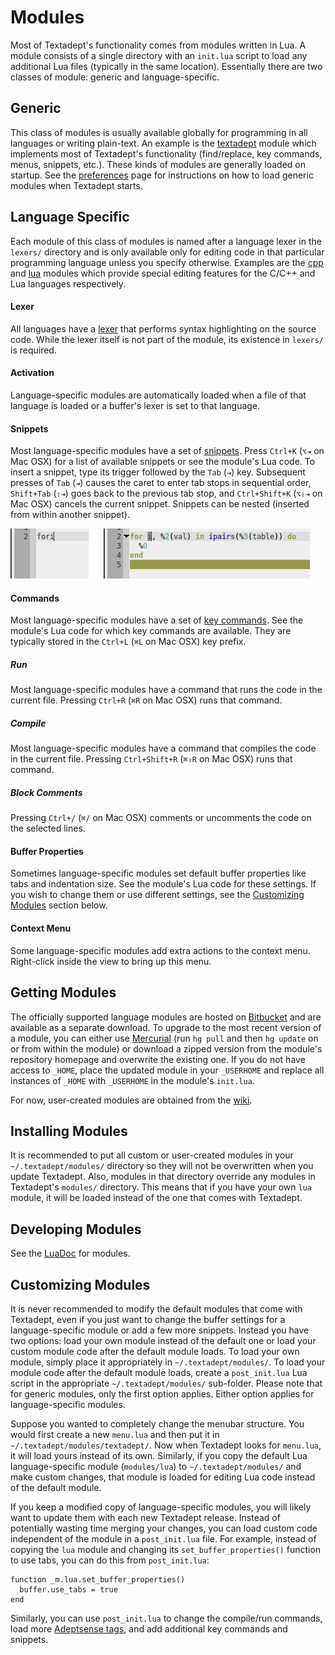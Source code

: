 # Modules

Most of Textadept's functionality comes from modules written in Lua. A module
consists of a single directory with an `init.lua` script to load any additional
Lua files (typically in the same location). Essentially there are two classes of
module: generic and language-specific.

## Generic

This class of modules is usually available globally for programming in all
languages or writing plain-text. An example is the
[textadept](../modules/_m.textadept.html) module which implements most of
Textadept's functionality (find/replace, key commands, menus, snippets, etc.).
These kinds of modules are generally loaded on startup. See the
[preferences](9_Preferences.html#user_init) page for instructions on how to load
generic modules when Textadept starts.

## Language Specific

Each module of this class of modules is named after a language lexer in the
`lexers/` directory and is only available only for editing code in that
particular programming language unless you specify otherwise. Examples are the
[cpp](../modules/_m.cpp.html) and [lua](../modules/_m.lua.html) modules which
provide special editing features for the C/C++ and Lua languages respectively.

#### Lexer

All languages have a [lexer](../modules/lexer.html) that performs syntax
highlighting on the source code. While the lexer itself is not part of the
module, its existence in `lexers/` is required.

#### Activation

Language-specific modules are automatically loaded when a file of that language
is loaded or a buffer's lexer is set to that language.

#### Snippets

Most language-specific modules have a set of
[snippets](../modules/_m.textadept.snippets.html). Press `Ctrl+K` (`⌥⇥` on Mac
OSX) for a list of available snippets or see the module's Lua code. To insert a
snippet, type its trigger followed by the `Tab` (`⇥`) key. Subsequent presses of
`Tab` (`⇥`) causes the caret to enter tab stops in sequential order, `Shift+Tab`
(`⇧⇥`) goes back to the previous tab stop, and `Ctrl+Shift+K` (`⌥⇧⇥` on Mac OSX)
cancels the current snippet. Snippets can be nested (inserted from within
another snippet).

![Snippet](images/snippet.png)
&nbsp;&nbsp;&nbsp;&nbsp;
![Snippet Expanded](images/snippet2.png)

#### Commands

Most language-specific modules have a set of [key
commands](../modules/_m.textadept.keys.html). See the module's Lua code for
which key commands are available. They are typically stored in the `Ctrl+L`
(`⌘L` on Mac OSX) key prefix.

##### Run

Most language-specific modules have a command that runs the code in the current
file. Pressing `Ctrl+R` (`⌘R` on Mac OSX) runs that command.

##### Compile

Most language-specific modules have a command that compiles the code in the
current file. Pressing `Ctrl+Shift+R` (`⌘⇧R` on Mac OSX) runs that command.

##### Block Comments

Pressing `Ctrl+/` (`⌘/` on Mac OSX) comments or uncomments the code on the
selected lines.

#### Buffer Properties

Sometimes language-specific modules set default buffer properties like tabs and
indentation size. See the module's Lua code for these settings. If you wish to
change them or use different settings, see the
[Customizing Modules](#customizing_modules) section below.

#### Context Menu

Some language-specific modules add extra actions to the context menu.
Right-click inside the view to bring up this menu.

## Getting Modules

The officially supported language modules are hosted on
[Bitbucket](https://bitbucket.org/mitchell) and are available as a separate
download. To upgrade to the most recent version of a module, you can either use
[Mercurial](http://mercurial.selenic.com) (run `hg pull` and then `hg update` on
or from within the module) or download a zipped version from the module's
repository homepage and overwrite the existing one. If you do not have access to
`_HOME`, place the updated module in your `_USERHOME` and replace all instances
of `_HOME` with `_USERHOME` in the module's `init.lua`.

For now, user-created modules are obtained from the
[wiki](http://caladbolg.net/textadeptwiki).

## Installing Modules

It is recommended to put all custom or user-created modules in your
`~/.textadept/modules/` directory so they will not be overwritten when you
update Textadept. Also, modules in that directory override any modules in
Textadept's  `modules/` directory. This means that if you have your own `lua`
module, it will be loaded instead of the one that comes with Textadept.

## Developing Modules

See the [LuaDoc](../modules/_m.html) for modules.

## Customizing Modules

It is never recommended to modify the default modules that come with Textadept,
even if you just want to change the buffer settings for a language-specific
module or add a few more snippets. Instead you have two options: load your own
module instead of the default one or load your custom module code after the
default module loads. To load your own module, simply place it appropriately in
`~/.textadept/modules/`. To load your module code after the default module
loads, create a `post_init.lua` Lua script in the appropriate
`~/.textadept/modules/` sub-folder. Please note that for generic modules, only
the first option applies. Either option applies for language-specific modules.

Suppose you wanted to completely change the menubar structure. You would first
create a new `menu.lua` and then put it in `~/.textadept/modules/textadept/`.
Now when Textadept looks for `menu.lua`, it will load yours instead of its own.
Similarly, if you copy the default Lua language-specific module (`modules/lua`)
to `~/.textadept/modules/` and make custom changes, that module is loaded for
editing Lua code instead of the default module.

If you keep a modified copy of language-specific modules, you will likely want
to update them with each new Textadept release. Instead of potentially wasting
time merging your changes, you can load custom code independent of the module in
a `post_init.lua` file. For example, instead of copying the `lua` module and
changing its `set_buffer_properties()` function to use tabs, you can do this
from `post_init.lua`:

    function _m.lua.set_buffer_properties()
      buffer.use_tabs = true
    end

Similarly, you can use `post_init.lua` to change the compile/run commands, load
more [Adeptsense tags](../modules/_m.textadept.adeptsense.html#load_ctags), and
add additional key commands and snippets.
